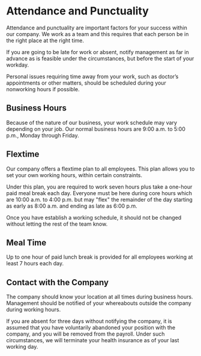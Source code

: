 # Attendance and Punctuality

Attendance and punctuality are important factors for your success within our company. We work as a team and this requires that each person be in the right place at the right time.

If you are going to be late for work or absent, notify management as far in advance as is feasible under the circumstances, but before the start of your workday.

Personal issues requiring time away from your work, such as doctor’s appointments or other matters, should be scheduled during your nonworking hours if possible.

## Business Hours

Because of the nature of our business, your work schedule may vary depending on your job. Our normal business hours are 9:00 a.m. to 5:00 p.m., Monday through Friday.


## Flextime

Our company offers a flextime plan to all employees. This plan allows you to set your own working hours, within certain constraints.

Under this plan, you are required to work seven hours plus take a one-hour paid meal break each day. Everyone must be here during core hours which are 10:00 a.m. to 4:00 p.m. but may "flex" the remainder of the day starting as early as 8:00 a.m. and ending as late as 6:00 p.m.

Once you have establish a working schedule, it should not be changed without letting the rest of the team know.

## Meal Time

Up to one hour of paid lunch break is provided for all employees working at least 7 hours each day.

## Contact with the Company

The company should know your location at all times during business hours. Management should be notified of your whereabouts outside the company during working hours.

If you are absent for three days without notifying the company, it is assumed that you have voluntarily abandoned your position with the company, and you will be removed from the payroll. Under such circumstances, we will terminate your health insurance as of your last working day.

